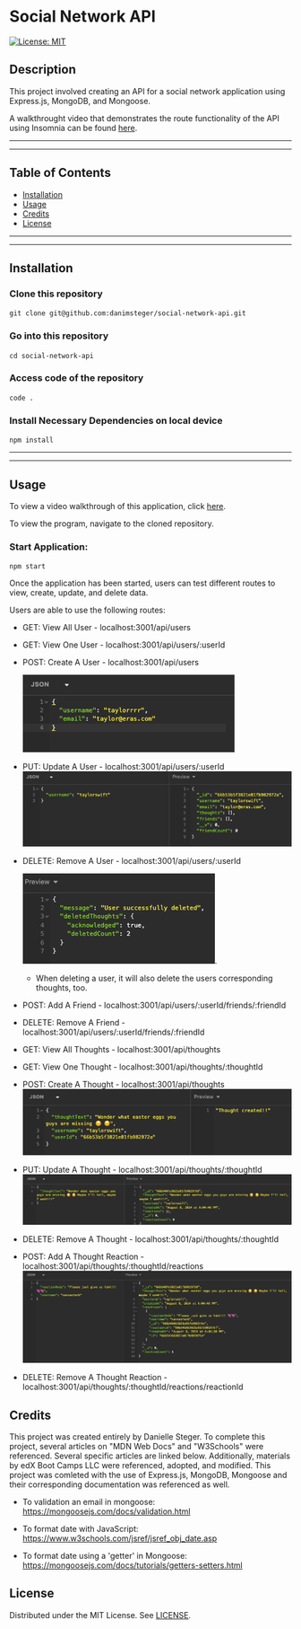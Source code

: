 # Social Network API

[![License: MIT](https://img.shields.io/badge/License-MIT-yellow.svg)](https://opensource.org/licenses/MIT)

## Description

This project involved creating an API for a social network application using Express.js, MongoDB, and Mongoose.

A walkthrought video that demonstrates the route functionality of the API using Insomnia can be found [here](https://drive.google.com/file/d/1JrEwE8W3Cqy0tTLDQYxxx8KQLAUFy3eI/view?usp=sharing).

---

---

## Table of Contents

- [Installation](#installation)
- [Usage](#usage)
- [Credits](#credits)
- [License](#license)

---

---

## Installation

### Clone this repository

```
git clone git@github.com:danimsteger/social-network-api.git
```

### Go into this repository

```
cd social-network-api
```

### Access code of the repository

```
code .
```

### Install Necessary Dependencies on local device

```
npm install
```

---

---

## Usage

To view a video walkthrough of this application, click [here](https://drive.google.com/file/d/1JrEwE8W3Cqy0tTLDQYxxx8KQLAUFy3eI/view?usp=sharing).

To view the program, navigate to the cloned repository.

### Start Application:

```
npm start
```

Once the application has been started, users can test different routes to view, create, update, and delete data.

Users are able to use the following routes:

- GET: View All User - localhost:3001/api/users
- GET: View One User - localhost:3001/api/users/:userId
- POST: Create A User - localhost:3001/api/users

  ![sample create user body](/assets/images/createuser.png)

- PUT: Update A User - localhost:3001/api/users/:userId
  ![sample update user](/assets/images/updateuser.png)

- DELETE: Remove A User - localhost:3001/api/users/:userId

  ![Sample response from removing user](/assets/images/deleteuser.png).

  - When deleting a user, it will also delete the users corresponding thoughts, too.

- POST: Add A Friend - localhost:3001/api/users/:userId/friends/:friendId
- DELETE: Remove A Friend - localhost:3001/api/users/:userId/friends/:friendId

- GET: View All Thoughts - localhost:3001/api/thoughts
- GET: View One Thought - localhost:3001/api/thoughts/:thoughtId
- POST: Create A Thought - localhost:3001/api/thoughts
  ![sample create thought body](/assets/images/newthought.png)
- PUT: Update A Thought - localhost:3001/api/thoughts/:thoughtId
  ![sample update thought](/assets/images/updatethought.png)
- DELETE: Remove A Thought - localhost:3001/api/thoughts/:thoughtId

- POST: Add A Thought Reaction - localhost:3001/api/thoughts/:thoughtId/reactions
  ![sample add reaction body](/assets/images/thoughtreaction.png)
- DELETE: Remove A Thought Reaction - localhost:3001/api/thoughts/:thoughtId/reactions/reactionId

## Credits

This project was created entirely by Danielle Steger. To complete this project, several articles on "MDN Web Docs" and "W3Schools" were referenced. Several specific articles are linked below. Additionally, materials by edX Boot Camps LLC were referenced, adopted, and modified. This project was comleted with the use of Express.js, MongoDB, Mongoose and their corresponding documentation was referenced as well.

- To validation an email in mongoose: https://mongoosejs.com/docs/validation.html

- To format date with JavaScript: https://www.w3schools.com/jsref/jsref_obj_date.asp

- To format date using a 'getter' in Mongoose: https://mongoosejs.com/docs/tutorials/getters-setters.html

## License

Distributed under the MIT License. See [LICENSE](LICENSE).
